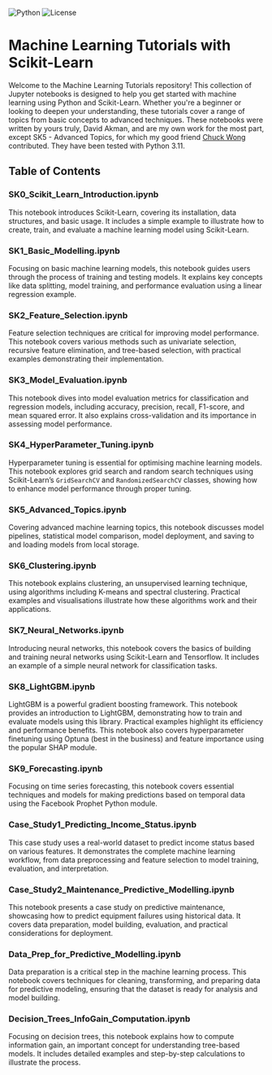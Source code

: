 ![Python](https://img.shields.io/badge/Python-3.x-blue.svg)
![License](https://img.shields.io/badge/License-MIT-brightgreen.svg)

# Machine Learning Tutorials with Scikit-Learn

Welcome to the Machine Learning Tutorials repository! This collection of Jupyter notebooks is designed to help you get started with machine learning using Python and Scikit-Learn. Whether you're a beginner or looking to deepen your understanding, these tutorials cover a range of topics from basic concepts to advanced techniques. These notebooks were written by yours truly, David Akman, and are my own work for the most part, except SK5 - Advanced Topics, for which my good friend [Chuck Wong](https://www.linkedin.com/in/yong-kai-wong/) contributed. They have been tested with Python 3.11.

## Table of Contents


### SK0_Scikit_Learn_Introduction.ipynb
This notebook introduces Scikit-Learn, covering its installation, data structures, and basic usage. It includes a simple example to illustrate how to create, train, and evaluate a machine learning model using Scikit-Learn.

### SK1_Basic_Modelling.ipynb
Focusing on basic machine learning models, this notebook guides users through the process of training and testing models. It explains key concepts like data splitting, model training, and performance evaluation using a linear regression example.

### SK2_Feature_Selection.ipynb
Feature selection techniques are critical for improving model performance. This notebook covers various methods such as univariate selection, recursive feature elimination, and tree-based selection, with practical examples demonstrating their implementation.

### SK3_Model_Evaluation.ipynb
This notebook dives into model evaluation metrics for classification and regression models, including accuracy, precision, recall, F1-score, and mean squared error. It also explains cross-validation and its importance in assessing model performance.

### SK4_HyperParameter_Tuning.ipynb
Hyperparameter tuning is essential for optimising machine learning models. This notebook explores grid search and random search techniques using Scikit-Learn’s `GridSearchCV` and `RandomizedSearchCV` classes, showing how to enhance model performance through proper tuning.

### SK5_Advanced_Topics.ipynb
Covering advanced machine learning topics, this notebook discusses model pipelines, statistical model comparison,  model deployment, and saving to and loading models from local storage. 

### SK6_Clustering.ipynb
This notebook explains clustering, an unsupervised learning technique, using algorithms including K-means and spectral clustering. Practical examples and visualisations illustrate how these algorithms work and their applications.

### SK7_Neural_Networks.ipynb
Introducing neural networks, this notebook covers the basics of building and training neural networks using Scikit-Learn and Tensorflow. It includes an example of a simple neural network for classification tasks.

### SK8_LightGBM.ipynb
LightGBM is a powerful gradient boosting framework. This notebook provides an introduction to LightGBM, demonstrating how to train and evaluate models using this library. Practical examples highlight its efficiency and performance benefits. This notebook also covers hyperparameter finetuning using Optuna (best in the business) and feature importance using the popular SHAP module.

### SK9_Forecasting.ipynb
Focusing on time series forecasting, this notebook covers essential techniques and models for making predictions based on temporal data using the Facebook Prophet Python module. 

### Case_Study1_Predicting_Income_Status.ipynb
This case study uses a real-world dataset to predict income status based on various features. It demonstrates the complete machine learning workflow, from data preprocessing and feature selection to model training, evaluation, and interpretation.

### Case_Study2_Maintenance_Predictive_Modelling.ipynb
This notebook presents a case study on predictive maintenance, showcasing how to predict equipment failures using historical data. It covers data preparation, model building, evaluation, and practical considerations for deployment.

### Data_Prep_for_Predictive_Modelling.ipynb
Data preparation is a critical step in the machine learning process. This notebook covers techniques for cleaning, transforming, and preparing data for predictive modeling, ensuring that the dataset is ready for analysis and model building.

### Decision_Trees_InfoGain_Computation.ipynb
Focusing on decision trees, this notebook explains how to compute information gain, an important concept for understanding tree-based models. It includes detailed examples and step-by-step calculations to illustrate the process.

